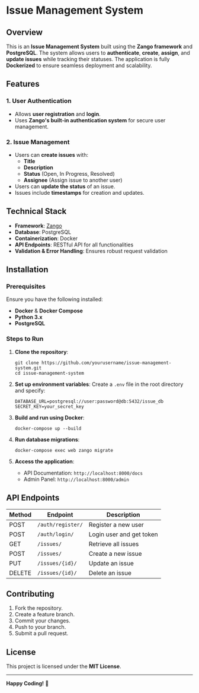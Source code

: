 Issue Management System
=======================

Overview
--------

This is an **Issue Management System** built using the **Zango framework** and **PostgreSQL**. The system allows users to **authenticate**, **create**, **assign**, and **update issues** while tracking their statuses. The application is fully **Dockerized** to ensure seamless deployment and scalability.

Features
--------

### 1\. User Authentication

-   Allows **user registration** and **login**.
-   Uses **Zango's built-in authentication system** for secure user management.

### 2\. Issue Management

-   Users can **create issues** with:
    -   **Title**
    -   **Description**
    -   **Status** (Open, In Progress, Resolved)
    -   **Assignee** (Assign issue to another user)
-   Users can **update the status** of an issue.
-   Issues include **timestamps** for creation and updates.

Technical Stack
---------------

-   **Framework**: [Zango](https://zango.dev/)
-   **Database**: PostgreSQL
-   **Containerization**: Docker
-   **API Endpoints**: RESTful API for all functionalities
-   **Validation & Error Handling**: Ensures robust request validation

Installation
------------

### Prerequisites

Ensure you have the following installed:

-   **Docker** & **Docker Compose**
-   **Python 3.x**
-   **PostgreSQL**

### Steps to Run

1.  **Clone the repository**:

    ```
    git clone https://github.com/yourusername/issue-management-system.git
    cd issue-management-system

    ```

2.  **Set up environment variables**: Create a `.env` file in the root directory and specify:

    ```
    DATABASE_URL=postgresql://user:password@db:5432/issue_db
    SECRET_KEY=your_secret_key

    ```

3.  **Build and run using Docker**:

    ```
    docker-compose up --build

    ```

4.  **Run database migrations**:

    ```
    docker-compose exec web zango migrate

    ```

5.  **Access the application**:

    -   API Documentation: `http://localhost:8000/docs`
    -   Admin Panel: `http://localhost:8000/admin`

API Endpoints
-------------

| Method | Endpoint | Description |
| --- | --- | --- |
| POST | `/auth/register/` | Register a new user |
| POST | `/auth/login/` | Login user and get token |
| GET | `/issues/` | Retrieve all issues |
| POST | `/issues/` | Create a new issue |
| PUT | `/issues/{id}/` | Update an issue |
| DELETE | `/issues/{id}/` | Delete an issue |

Contributing
------------

1.  Fork the repository.
2.  Create a feature branch.
3.  Commit your changes.
4.  Push to your branch.
5.  Submit a pull request.

License
-------

This project is licensed under the **MIT License**.

* * * * *

**Happy Coding!** 🚀
